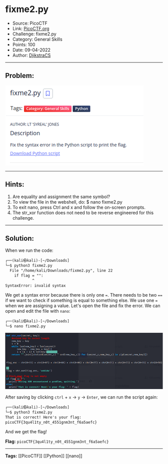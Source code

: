 # fixme2.py
* Source: PicoCTF
* Link: [PicoCTF.org](https://picoctf.org/)
* Challenge: fixme2.py
* Category: General Skills
* Points: 100
* Date: 09-04-2022
* Author: [DjikstraCS](https://github.com/DjikstraCS)

---
## Problem:
![](./attachments/Pasted%20image%2020220409224245.png)

---
## Hints:
1. Are equality and assignment the same symbol?
2. To view the file in the webshell, do: $ nano fixme2.py
3. To exit nano, press Ctrl and x and follow the on-screen prompts.
4. The str_xor function does not need to be reverse engineered for this challenge.

---
## Solution:
When we run the code:

```console
┌──(kali㉿kali)-[~/Downloads]
└─$ python3 fixme2.py
  File "/home/kali/Downloads/fixme2.py", line 22
    if flag = "":
            ^
SyntaxError: invalid syntax
```

We get a syntax error because there is only one `=`. There needs to be two `==` if we want to check if something is equal to something else. We use one `=` when we are assigning a value. Let's open the file and fix the error. We can open and edit the file with `nano`:

```console
┌──(kali㉿kali)-[~/Downloads]
└─$ nano fixme2.py
```

![](./attachments/Pasted%20image%2020220409225600.png)

After saving by clicking `ctrl` + `x` -> `y` -> `Enter`, we can run the script again:

```console
┌──(kali㉿kali)-[~/Downloads]
└─$ python3 fixme2.py
That is correct! Here's your flag: picoCTF{3qu4l1ty_n0t_4551gnm3nt_f6a5aefc}
```

And we get the flag!

**Flag:** `picoCTF{3qu4l1ty_n0t_4551gnm3nt_f6a5aefc}`

---
**Tags:** [[PicoCTF]] [[Python]] [[nano]]